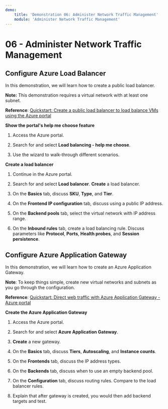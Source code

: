 ```yaml
---
demo:
    title: 'Demonstration 06: Administer Network Traffic Management'
    module: 'Administer Network Traffic Management'
---
```



# 06 - Administer Network Traffic Management

## Configure Azure Load Balancer

In this demonstration, we will learn how to create a public load balancer. 

**Note:** This demonstration requires a virtual network with at least one subnet. 

**Reference**: [Quickstart: Create a public load balancer to load balance VMs using the Azure portal](https://learn.microsoft.com/azure/load-balancer/quickstart-load-balancer-standard-public-portal)

**Show the portal's help me choose feature**

1. Access the Azure portal.

1. Search for and select **Load balancing - help me choose**.

1. Use the wizard to walk-through different scenarios.
   
**Create a load balancer**

1. Continue in the Azure portal.

1. Search for and select **Load balancer**. **Create** a load balancer. 

1. On the **Basics** tab, discuss **SKU**, **Type**, and **Tier**.

1. On the **Frontend IP configuration** tab, discuss using a public IP address.

1. On the **Backend pools** tab, select the virtual network with IP address range.

1. On the **Inbound rules** tab, create a load balancing rule. Discuss parameters like **Protocol**, **Ports**, **Health probes**, and **Session persistence**. 


## Configure Azure Application Gateway

In this demonstration, we will learn how to create an Azure Application Gateway. 

**Note**: To keep things simple, create new virtual networks and subnets as you go through the configuration. 

**Reference**: [Quickstart: Direct web traffic with Azure Application Gateway - Azure portal](https://learn.microsoft.com/azure/application-gateway/quick-create-portal)

**Create the Azure Application Gateway**

1. Access the Azure portal.

1. Search for and select **Azure Application Gateway**.

1. **Create** a new gateway.

1. On the **Basics** tab, discuss **Tiers**, **Autoscaling**, and **Instance counts**.

1. On the **Frontends** tab, discuss the IP address types.

1. On the **Backends** tab, discuss when to use an empty backend pool.

1. On the **Configuration** tab, discuss routing rules. Compare to the load balancer rules.

1. Explain that after gateway is created, you would then add backend targets and test. 
